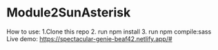 # Module2SunAsterisk
How to use:
1.Clone this repo
2. run npm install
3. run npm compile:sass
Live demo: https://spectacular-genie-beaf42.netlify.app/#

